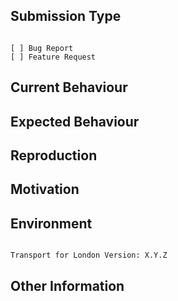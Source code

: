 ## Submission Type
<!-- Check one of the following options with "x". -->
<pre><code>
[ ] Bug Report
[ ] Feature Request
</code></pre>

## Current Behaviour
<!-- Describe how the issue manifests. -->


## Expected Behaviour
<!-- Describe what the desired behavior would be. -->


## Reproduction
<!-- For bug reports please provide the *STEPS TO REPRODUCE*. -->


## Motivation
<!-- Describe the motivation or the concrete use case. -->


## Environment
<!-- Check whether this is still an issue in the most recent version. -->
<pre><code>
Transport for London Version: X.Y.Z
</code></pre>

## Other Information
<!-- List any other information that is relevant to your issue. -->
